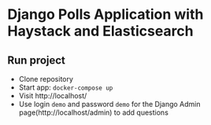 # Django Polls Application with Haystack and Elasticsearch


## Run project

  - Clone repository
  - Start app: `docker-compose up`
  - Visit http://localhost/
  - Use login `demo` and password `demo` for the Django Admin page(http://localhost/admin) to add  questions
